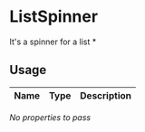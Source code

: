 <!-- 
This is an auto-generated markdown. 
You can change it in "src/molecules/List/ListSpinner.jsx" and run build:docs to update this file.
-->
# ListSpinner
It's a spinner for a list *
## Usage
| Name        | Type           | Description  |
| ----------- |:--------------:| ------------:|
*No properties to pass*
